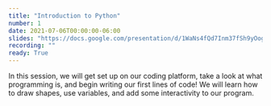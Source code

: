 ```yaml
---
title: "Introduction to Python"
number: 1
date: 2021-07-06T00:00:00-06:00
slides: "https://docs.google.com/presentation/d/1WaNs4fQd7Inm37fSh9yOogvRxnIKfYJTryDneWN7CP8/edit?usp=sharing"
recording: ""
ready: True
---
```


In this session, we will get set up on our coding platform, take a look at what programming is, and begin writing our first lines of code! We will learn how to draw shapes, use variables, and add some interactivity to our program.